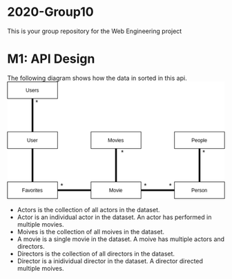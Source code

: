# 2020-Group10
This is your group repository for the Web Engineering project


# M1: API Design
The following diagram shows how the data in sorted in this api.
![UML Diagram](./images/api_uml.png)
- Actors is the collection of all actors in the dataset.
- Actor is an individual actor in the dataset. An actor has performed in multiple movies.
- Moives is the collection of all moives in the dataset.
- A movie is a single movie in the dataset. A moive has multiple actors and directors.
- Directors is the collection of all directors in the dataset.
- Director is a inidividual director in the dataset. A director directed multiple moives.
